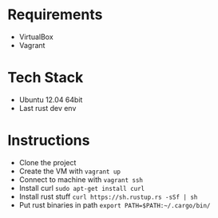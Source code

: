 # Requirements

* VirtualBox
* Vagrant

# Tech Stack

* Ubuntu 12.04 64bit
* Last rust dev env

# Instructions

* Clone the project
* Create the VM with `vagrant up`
* Connect to machine with `vagrant ssh`
* Install curl `sudo apt-get install curl`
* Install rust stuff `curl https://sh.rustup.rs -sSf | sh`
* Put rust binaries in path `export PATH=$PATH:~/.cargo/bin/`


